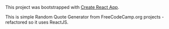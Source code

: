 This project was bootstrapped with [Create React App](https://github.com/facebookincubator/create-react-app).

This is simple Random Quote Generator from FreeCodeCamp.org projects - refactored so it uses ReactJS.

